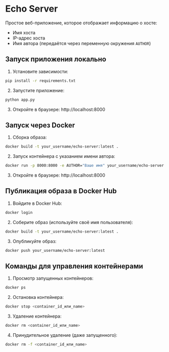 # Echo Server

Простое веб-приложение, которое отображает информацию о хосте:
- Имя хоста
- IP-адрес хоста
- Имя автора (передаётся через переменную окружения `AUTHOR`)

## Запуск приложения локально

1. Установите зависимости:
```bash
pip install -r requirements.txt
```

2. Запустите приложение:
```bash
python app.py
```

3. Откройте в браузере: http://localhost:8000

## Запуск через Docker

1. Сборка образа:
```bash
docker build -t your_username/echo-server:latest .
```

2. Запуск контейнера с указанием имени автора:
```bash
docker run -p 8000:8000 -e AUTHOR="Ваше имя" your_username/echo-server:latest
```

3. Откройте в браузере: http://localhost:8000

## Публикация образа в Docker Hub

1. Войдите в Docker Hub:
```bash
docker login
```

2. Соберите образ (используйте своё имя пользователя):
```bash
docker build -t your_username/echo-server:latest .
```

3. Опубликуйте образ:
```bash
docker push your_username/echo-server:latest
```

## Команды для управления контейнерами

1. Просмотр запущенных контейнеров:
```bash
docker ps
```

2. Остановка контейнера:
```bash
docker stop <container_id_или_name>
```

3. Удаление контейнера:
```bash
docker rm <container_id_или_name>
```

4. Принудительное удаление (даже запущенного):
```bash
docker rm -f <container_id_или_name>
```
